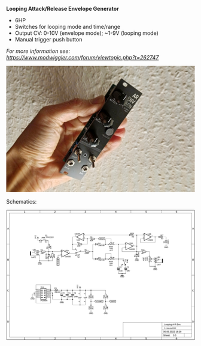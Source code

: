 **Looping Attack/Release Envelope Generator**

* 6HP
* Switches for looping mode and time/range 
* Output CV: 0-10V (envelope mode); ~1-9V (looping mode)
* Manual trigger push button

*For more information see: https://www.modwiggler.com/forum/viewtopic.php?t=262747*

![example build](https://github.com/diysynth/EURORACK-MODULES/blob/main/LOOPING%20A-R/ar-example.jpg)

Schematics:

![schematics](https://github.com/diysynth/EURORACK-MODULES/blob/main/LOOPING%20A-R/loop-ar-schematic.png?raw=true)
